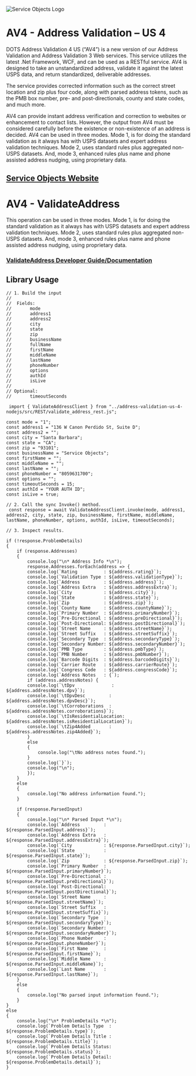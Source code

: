 ﻿![Service Objects Logo](https://www.serviceobjects.com/wp-content/uploads/2021/05/SO-Logo-with-TM.gif "Service Objects Logo")

# AV4 - Address Validation – US 4

DOTS Address Validation 4 US (“AV4”) is a new version of our Address Validation and Address Validation 3 Web services. This service utilizes the latest .Net Framework, WCF, and can be used as a RESTful service. AV4 is designed to take an unstandardized address, validate it against the latest USPS data, and return standardized, deliverable addresses. 

The service provides corrected information such as the correct street location and zip plus four code, along with parsed address tokens, such as the PMB box number, pre- and post-directionals, county and state codes, and much more.

AV4 can provide instant address verification and correction to websites or enhancement to contact lists.  However, the output from AV4 must be considered carefully before the existence or non-existence of an address is decided. AV4 can be used in three modes. Mode 1, is for doing the standard validation as it always has with USPS datasets and expert address validation techniques. Mode 2, uses standard rules plus aggregated non-USPS datasets. And, mode 3, enhanced rules plus name and phone assisted address nudging, using proprietary data.


## [Service Objects Website](https://serviceobjects.com)

# AV4 - ValidateAddress 

This operation can be used in three modes. Mode 1, is for doing the standard validation as it always has with USPS datasets and expert address validation techniques. Mode 2, uses standard rules plus aggregated non-USPS datasets. And, mode 3, enhanced rules plus name and phone assisted address nudging, using proprietary data.

### [ValidateAddress Developer Guide/Documentation](https://www.serviceobjects.com/docs/dots-address-validation-us-4/av4-operations/av4-validateaddress-recommended/)

## Library Usage

```
// 1. Build the input
//
//  Fields:
//       mode
//       address1
//       address2
//       city
//       state
//       zip 
//       businessName
//       fullName
//       firstName
//       middleName
//       lastName
//       phoneNumber
//       options
//       authId
//       isLive
// 
// Optional:
//       timeoutSeconds

 import { ValidateAddressClient } from "../address-validation-us-4-nodejs/src/REST/validate_address_rest.js";

const mode = "1";
const address1 = "136 W Canon Perdido St, Suite D";
const address2 = "";
const city = "Santa Barbara";
const state = "CA";
const zip = "93101";
const businessName = "Service Objects";
const firstName = "";
const middleName = "";
const lastName = "";
const phoneNumber = "8059631700";
const options = "";
const timeoutSeconds = 15;
const authId = "YOUR AUTH ID";
const isLive = true;

// 2. Call the sync Invoke() method.
 const response = await ValidateAddressClient.invoke(mode, address1, address2, city, state, zip, businessName, firstName, middleName, lastName, phoneNumber, options, authId, isLive, timeoutSeconds);

// 3. Inspect results.

if (!response.ProblemDetails) 
{
    if (response.Addresses)
    {
        console.log("\n* Address Info *\n");
        response.Addresses.forEach(address => {
        console.log(`Rating          : ${address.rating}`);
        console.log(`Validation Type : ${address.validationType}`);
        console.log(`Address         : ${address.address}`);
        console.log(`Address Extra   : ${address.addressExtra}`);
        console.log(`City            : ${address.city}`);
        console.log(`State           : ${address.state}`);
        console.log(`Zip             : ${address.zip}`);
        console.log(`County Name     : ${address.countyName}`);
        console.log(`Primary Number  : ${address.primaryNumber}`);
        console.log(`Pre-Directional : ${address.preDirectional}`);
        console.log(`Post-Directional: ${address.postDirectional}`);
        console.log(`Street Name     : ${address.streetName}`);
        console.log(`Street Suffix   : ${address.streetSuffix}`);
        console.log(`Secondary Type  : ${address.secondaryType}`);
        console.log(`Secondary Number: ${address.secondaryNumber}`);
        console.log(`PMB Type        : ${address.pmbType}`);
        console.log(`PMB Number      : ${address.pmbNumber}`);
        console.log(`Barcode Digits  : ${address.barcodeDigits}`);
        console.log(`Carrier Route   : ${address.carrierRoute}`);
        console.log(`Congress Code   : ${address.congressCode}`);
        console.log(`Address Notes   : {`);
        if (address.addressNotes) {
        console.log(`\tDpv              : ${address.addressNotes.dpv}`);
        console.log(`\tDpvDesc         : ${address.addressNotes.dpvDesc}`);
        console.log(`\tCorroborations  : ${address.addressNotes.corroborations}`);
        console.log(`\tIsResidentialLocation: ${address.addressNotes.isResidentialLocation}`);
        console.log(`\tZip4Added       : ${address.addressNotes.zip4Added}`);
        } 
        else
        {
            console.log("\tNo address notes found.");
        }
        console.log(`}`);
        console.log("\n");
        });
    } 
    else
    {
        console.log("No address information found.");
    }

    if (response.ParsedInput)
    {
        console.log("\n* Parsed Input *\n");
        console.log(`Address         : ${response.ParsedInput.address}`);
        console.log(`Address Extra   : ${response.ParsedInput.addressExtra}`);
        console.log(`City            : ${response.ParsedInput.city}`);
        console.log(`State           : ${response.ParsedInput.state}`);
        console.log(`Zip             : ${response.ParsedInput.zip}`);
        console.log(`Primary Number  : ${response.ParsedInput.primaryNumber}`);
        console.log(`Pre-Directional : ${response.ParsedInput.preDirectional}`);
        console.log(`Post-Directional: ${response.ParsedInput.postDirectional}`);
        console.log(`Street Name     : ${response.ParsedInput.streetName}`);
        console.log(`Street Suffix   : ${response.ParsedInput.streetSuffix}`);
        console.log(`Secondary Type  : ${response.ParsedInput.secondaryType}`);
        console.log(`Secondary Number: ${response.ParsedInput.secondaryNumber}`);
        console.log(`Phone Number    : ${response.ParsedInput.phoneNumber}`);
        console.log(`First Name      : ${response.ParsedInput.firstName}`);
        console.log(`Middle Name     : ${response.ParsedInput.middleName}`);
        console.log(`Last Name       : ${response.ParsedInput.lastName}`);
    } 
    else
    {
        console.log("No parsed input information found.");
    }
} 
else
{
    console.log("\n* ProblemDetails *\n");
    console.log(`Problem Details Type  : ${response.ProblemDetails.type}`);
    console.log(`Problem Details Title : ${response.ProblemDetails.title}`);
    console.log(`Problem Details Status: ${response.ProblemDetails.status}`);
    console.log(`Problem Details Detail: ${response.ProblemDetails.detail}`);
}
```

